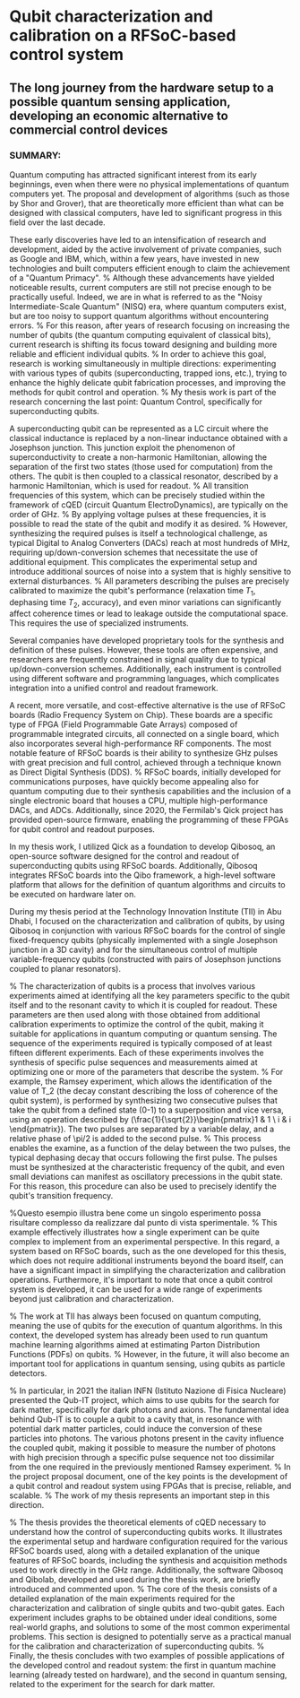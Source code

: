 # Qubit characterization and calibration on a RFSoC-based control system

## The long journey from the hardware setup to a possible quantum sensing application, developing an economic alternative to commercial control devices

### SUMMARY:

Quantum computing has attracted significant interest from its early beginnings, even when there were no physical implementations of quantum computers yet.
The proposal and development of algorithms (such as those by Shor and Grover), that are theoretically more efficient than what can be designed with classical computers, have led to significant progress in this field over the last decade.


These early discoveries have led to an intensification of research and development, aided by the active involvement of private companies, such as Google and IBM, which, within a few years, have invested in new technologies and built computers efficient enough to claim the achievement of a "Quantum Primacy".
%
Although these advancements have yielded noticeable results, current computers are still not precise enough to be practically useful.
Indeed, we are in what is referred to as the "Noisy Intermediate-Scale Quantum" (NISQ) era, where quantum computers exist, but are too noisy to support quantum algorithms without encountering errors.
%
For this reason, after years of research focusing on increasing the number of qubits (the quantum computing equivalent of classical bits), current research is shifting its focus toward designing and building more reliable and efficient individual qubits.
%
In order to achieve this goal, research is working simultaneously in multiple directions: experimenting with various types of qubits (superconducting, trapped ions, etc.), trying to enhance the highly delicate qubit fabrication processes, and improving the methods for qubit control and operation.
%
My thesis work is part of the research concerning the last point: Quantum Control, specifically for superconducting qubits.

A superconducting qubit can be represented as a LC circuit where the classical inductance is replaced by a non-linear inductance obtained with a Josephson junction.
This junction exploit the phenomenon of superconductivity to create a non-harmonic Hamiltonian, allowing the separation of the first two states (those used for computation) from the others.
The qubit is then coupled to a classical resonator, described by a harmonic Hamiltonian, which is used for readout.
%
All transition frequencies of this system, which can be precisely studied within the framework of cQED (circuit Quantum ElectroDynamics), are typically on the order of GHz.
%
By applying voltage pulses at these frequencies, it is possible to read the state of the qubit and modify it as desired.
%
However, synthesizing the required pulses is itself a technological challenge, as typical Digital to Analog Converters (DACs) reach at most hundreds of MHz, requiring up/down-conversion schemes that necessitate the use of additional equipment.
This complicates the experimental setup and introduce additional sources of noise into a system that is highly sensitive to external disturbances.
%
All parameters describing the pulses are precisely calibrated to maximize the qubit's performance (relaxation time $T_1$, dephasing time $T_2$, accuracy), and even minor variations can significantly affect coherence times or lead to leakage outside the computational space.
This requires the use of specialized instruments.

Several companies have developed proprietary tools for the synthesis and definition of these pulses.
However, these tools are often expensive, and researchers are frequently constrained in signal quality due to typical up/down-conversion schemes.
Additionally, each instrument is controlled using different software and programming languages, which complicates integration into a unified control and readout framework.

A recent, more versatile, and cost-effective alternative is the use of RFSoC boards (Radio Frequency System on Chip).
These boards are a specific type of FPGA (Field Programmable Gate Arrays) composed of programmable integrated circuits, all connected on a single board, which also incorporates several high-performance RF components.
The most notable feature of RFSoC boards is their ability to synthesize GHz pulses with great precision and full control, achieved through a technique known as Direct Digital Synthesis (DDS).
%
RFSoC boards, initially developed for communications purposes, have quickly become appealing also for quantum computing due to their synthesis capabilities and the inclusion of a single electronic board that houses a CPU, multiple high-performance DACs, and ADCs.
Additionally, since 2020, the Fermilab's Qick project has provided open-source firmware, enabling the programming of these FPGAs for qubit control and readout purposes.

In my thesis work, I utilized Qick as a foundation to develop Qibosoq, an open-source software designed for the control and readout of superconducting qubits using RFSoC boards.
Additionally, Qibosoq integrates RFSoC boards into the Qibo framework, a high-level software platform that allows for the definition of quantum algorithms and circuits to be executed on hardware later on.

During my thesis period at the Technology Innovation Institute (TII) in Abu Dhabi, I focused on the characterization and calibration of qubits, by using Qibosoq in conjunction with various RFSoC boards for the control of single fixed-frequency qubits (physically implemented with a single Josephson junction in a 3D cavity) and for the simultaneous control of multiple variable-frequency qubits (constructed with pairs of Josephson junctions coupled to planar resonators).

%
The characterization of qubits is a process that involves various experiments aimed at identifying all the key parameters specific to the qubit itself and to the resonant cavity to which it is coupled for readout.
These parameters are then used along with those obtained from additional calibration experiments to optimize the control of the qubit, making it suitable for applications in quantum computing or quantum sensing.
The sequence of the experiments required is typically composed of at least fifteen different experiments.
Each of these experiments involves the synthesis of specific pulse sequences and measurements aimed at optimizing one or more of the parameters that describe the system.
%
For example, the Ramsey experiment, which allows the identification of the value of T_2 (the decay constant describing the loss of coherence of the qubit system), is performed by synthesizing two consecutive pulses that take the qubit from a defined state (0-1) to a superposition and vice versa, using an operation described by \(\frac{1}{\sqrt{2}}\begin{pmatrix}1 & 1 \\ i & i \end{pmatrix}\).
The two pulses are separated by a variable delay, and a relative phase of \pi/2 is added to the second pulse.
%
This process enables the examine, as a function of the delay between the two pulses, the typical dephasing decay that occurs following the first pulse.
The pulses must be synthesized at the characteristic frequency of the qubit, and even small deviations can manifest as oscillatory precessions in the qubit state.
For this reason, this procedure can also be used to precisely identify the qubit's transition frequency.

%Questo esempio illustra bene come un singolo esperimento possa risultare complesso da realizzare dal punto di vista sperimentale.
%
This example effectively illustrates how a single experiment can be quite complex to implement from an experimental perspective.
In this regard, a system based on RFSoC boards, such as the one developed for this thesis, which does not require additional instruments beyond the board itself, can have a significant impact in simplifying the characterization and calibration operations.
Furthermore, it's important to note that once a qubit control system is developed, it can be used for a wide range of experiments beyond just calibration and characterization.

%
The work at TII has always been focused on quantum computing, meaning the use of qubits for the execution of quantum algorithms.
In this context, the developed system has already been used to run quantum machine learning algorithms aimed at estimating Parton Distribution Functions (PDFs) on qubits.
%
However, in the future, it will also become an important tool for applications in quantum sensing, using qubits as particle detectors.

%
In particular, in 2021 the italian INFN (Istituto Nazione di Fisica Nucleare) presented the Qub-IT project, which aims to use qubits for the search for dark matter, specifically for dark photons and axions.
The fundamental idea behind Qub-IT is to couple a qubit to a cavity that, in resonance with potential dark matter particles, could induce the conversion of these particles into photons.
The various photons present in the cavity influence the coupled qubit, making it possible to measure the number of photons with high precision through a specific pulse sequence not too dissimilar from the one required in the previously mentioned Ramsey experiment.
%
In the project proposal document, one of the key points is the development of a qubit control and readout system using FPGAs that is precise, reliable, and scalable.
%
The work of my thesis represents an important step in this direction.

%
The thesis provides the theoretical elements of cQED necessary to understand how the control of superconducting qubits works.
It illustrates the experimental setup and hardware configuration required for the various RFSoC boards used, along with a detailed explanation of the unique features of RFSoC boards, including the synthesis and acquisition methods used to work directly in the GHz range.
Additionally, the software Qibosoq and Qibolab, developed and used during the thesis work, are briefly introduced and commented upon.
%
The core of the thesis consists of a detailed explanation of the main experiments required for the characterization and calibration of single qubits and two-qubit gates.
Each experiment includes graphs to be obtained under ideal conditions, some real-world graphs, and solutions to some of the most common experimental problems.
This section is designed to potentially serve as a practical manual for the calibration and characterization of superconducting qubits.
%
Finally, the thesis concludes with two examples of possible applications of the developed control and readout system: the first in quantum machine learning (already tested on hardware), and the second in quantum sensing, related to the experiment for the search for dark matter.
